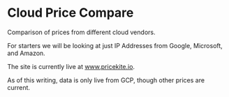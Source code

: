 # Cloud Price Compare
Comparison of prices from different cloud vendors.

For starters we will be looking at just IP Addresses from Google, Microsoft, and Amazon.

The site is currently live at www.pricekite.io.

As of this writing, data is only live from GCP, though other prices are current.
